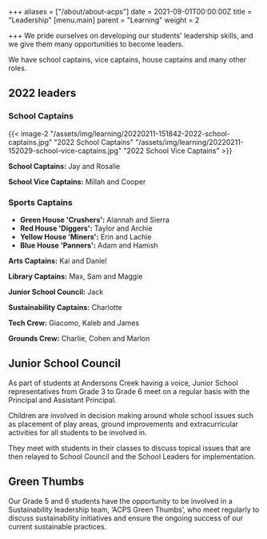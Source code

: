 +++
aliases = ["/about/about-acps"]
date = 2021-09-01T00:00:00Z
title = "Leadership"
[menu.main]
parent = "Learning"
weight = 2

+++
We pride ourselves on developing our students' leadership skills, and we give them many opportunities to become leaders.

We have school captains, vice captains, house captains and many other roles.

## 2022 leaders

### School Captains

{{< image-2 "/assets/img/learning/20220211-151842-2022-school-captains.jpg" "2022 School Captains" "/assets/img/learning/20220211-152029-school-vice-captains.jpg" "2022 School Vice Captains" >}}

**School Captains:** Jay and Rosalie

**School Vice Captains:** Millah and Cooper

### Sports Captains ###

* **Green House 'Crushers':** Alannah and Sierra
* **Red House 'Diggers':** Taylor and Archie
* **Yellow House 'Miners':** Erin and Lachie
* **Blue House 'Panners':** Adam and Hamish

**Arts Captains:** Kai and Daniel

**Library Captains:** Max, Sam and Maggie

**Junior School Council:** Jack

**Sustainability Captains:** Charlotte

**Tech Crew:** Giacomo, Kaleb and James

**Grounds Crew:** Charlie, Cohen and Marlon

## Junior School Council

As part of students at Andersons Creek having a voice, Junior School representatives from Grade 3 to Grade 6 meet on a regular basis with the Principal and Assistant Principal.

Children are involved in decision making around whole school issues such as placement of play areas, ground improvements and extracurricular activities for all students to be involved in.

They meet with students in their classes to discuss topical issues that are then relayed to School Council and the School Leaders for implementation.

## Green Thumbs

Our Grade 5 and 6 students have the opportunity to be involved in a Sustainability leadership team, ‘ACPS Green Thumbs’, who meet regularly to discuss sustainability initiatives and ensure the ongoing success of our current sustainable practices.